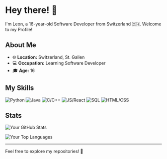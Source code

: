 # Hey there! 👋

I'm Leon, a 16-year-old Software Developer from Switzerland 🇨🇭. Welcome to my Profile!

## About Me

- 🌐 **Location:** Switzerland, St. Gallen
- 💻 **Occupation:** Learning Software Developer
- 🎓 **Age:** 16

## My Skills

![Python](https://img.shields.io/badge/Python-85%25-darkgreen)
![Java](https://img.shields.io/badge/Java-55%25-orange)
![C/C++](https://img.shields.io/badge/C%2FC%2B%2B-45%25-green)
![JS/React](https://img.shields.io/badge/JS/React.js-60%25-yellow)
![SQL](https://img.shields.io/badge/SQL-80%25-blue)
![HTML/CSS](https://img.shields.io/badge/HTML/CSS-80%25-lightgrey)

## Stats

![Your GitHub Stats](https://github-readme-stats.vercel.app/api?username=nxkzty&show_icons=true&hide=contribs,prs&theme=radical)

![Your Top Languages](https://github-readme-stats.vercel.app/api/top-langs/?username=nxkzty&layout=compact&theme=radical)

---

Feel free to explore my repositories! 🚀
